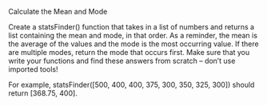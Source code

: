Calculate the Mean and Mode

Create a statsFinder() function that takes in a list of numbers and returns a list containing the mean and mode, in that order. As a reminder, the mean is the average of the values and the mode is the most occurring value. If there are multiple modes, return the mode that occurs first. Make sure that you write your functions and find these answers from scratch – don’t use imported tools!

For example, statsFinder([500, 400, 400, 375, 300, 350, 325, 300]) should return [368.75, 400].